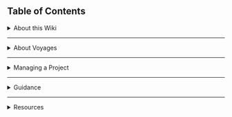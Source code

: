 ## Table of Contents
<details>
  <summary>About this Wiki</summary>

[About this Wiki...][home]
</details>
<hr/>

<details>
  <summary>About Voyages</summary>

[Voyage Roadmap][voyage-roadmap] <br>
[Voyage Workflow][voyage-workflow]
</details>

<hr/>
 
<details>
  <summary>Managing a Project</summary>

[Project Manager Concepts][managingproj-pmconcepts]<br>
[Your Sprints][managingproj-sprints]<br>
[Conducting an MVP][managingproj-mvp]<br>
[Project Closure][managingproj-closure]<br>
</details>
<hr/>

<details>
  <summary>Guidance</summary>

[Situational Guidance][situationguide]<br>
[Managing Conflict (TBD)][managingconflict]
</details>
<hr/>

<details>
  <summary>Resources</summary>

[Tools & Resources][resources-tools]<br>
[PM FAQ][resources-pmfaq]<br>
[Glossary][resources-glossary]
</details>

[home]: https://github.com/Chingu-cohorts/pmrok/wiki

[voyage-roadmap]: https://github.com/Chingu-cohorts/pmrok/wiki/Voyage-Roadmap
[voyage-workflow]: https://github.com/Chingu-cohorts/pmrok/wiki/Voyage-Workflow

[managingproj-pmconcepts]: https://github.com/Chingu-cohorts/pmrok/wiki/ManagingProj-PM-Concepts
[managingproj-sprints]: https://github.com/Chingu-cohorts/pmrok/wiki/ManagingProj-Sprints
[managingproj-mvp]: https://github.com/Chingu-cohorts/pmrok/wiki/ManagingProj-MVP
[managingproj-closure]: https://github.com/Chingu-cohorts/pmrok/wiki/ManagingProj-Closure

[situationguide]: https://github.com/Chingu-cohorts/pmrok/wiki/Situational-Guidance
[managingconflict]: tbd

[resources]: https://github.com/Chingu-cohorts/pmrok/wiki/Resources
[resources-tools]: https://github.com/Chingu-cohorts/pmrok/wiki/Resources-Tools
[resources-pmfaq]: https://github.com/Chingu-cohorts/pmrok/wiki/Resources-PMFAQ
[resources-glossary]: https://github.com/Chingu-cohorts/pmrok/wiki/Resources-Glossary

